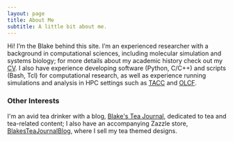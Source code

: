 ```yaml
---
layout: page
title: About Me
subtitle: A little bit about me.
---
```


Hi! I’m the Blake behind this site. I’m an experienced researcher with a background in computational sciences, including molecular simulation and systems biology; for more details about my academic history check out my [CV](https://drive.google.com/file/d/1ho-T9pX_E52hr6Z-xWw8n2HFYGoYO9we/view?usp=sharing). I also have experience developing software (Python, C/C++) and scripts (Bash, Tcl) for computational research, as well as experience running simulations and analysis in HPC settings such as [TACC](https://www.tacc.utexas.edu/) and [OLCF](https://www.olcf.ornl.gov/).


### Other Interests

I'm an avid tea drinker with a blog, [Blake's Tea Journal](https://blakesteajournal.blog), dedicated to tea and tea-related content; I also have an accompanying Zazzle store, <a href="https://www.zazzle.com/store/blakesteajournalblog?rf=238578075608592982&tc=PersonalSite" rel="nofollow">BlakesTeaJournalBlog</a>, where I sell my tea themed designs.
